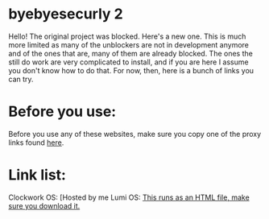 # byebyesecurly 2
Hello!
The original project was blocked. Here's a new one.
This is much more limited as many of the unblockers are not in development anymore and of the ones that are, many of them are already blocked. The ones the still do work are very complicated to install, and if you are here I assume you don't know how to do that. For now, then, here is a bunch of links you can try.
# Before you use:
Before you use any of these websites, make sure you copy one of the proxy links found [here](http://tinyurl.com/29c8vjvv).
# Link list:
Clockwork OS: [Hosted by me[](http://tinyurl.com/2tcyew92)
Lumi OS: [This runs as an HTML file, make sure you download it.](http://tinyurl.com/4ydaed2c)
